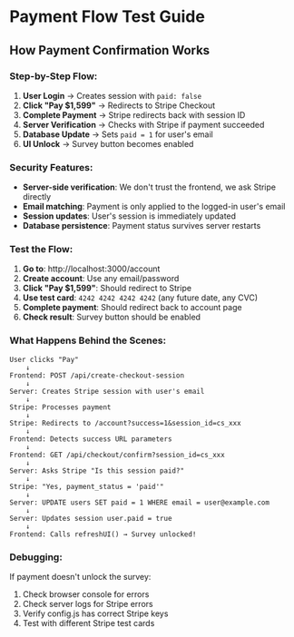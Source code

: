 # Payment Flow Test Guide

## How Payment Confirmation Works

### Step-by-Step Flow:

1. **User Login** → Creates session with `paid: false`
2. **Click "Pay $1,599"** → Redirects to Stripe Checkout
3. **Complete Payment** → Stripe redirects back with session ID
4. **Server Verification** → Checks with Stripe if payment succeeded
5. **Database Update** → Sets `paid = 1` for user's email
6. **UI Unlock** → Survey button becomes enabled

### Security Features:

- **Server-side verification**: We don't trust the frontend, we ask Stripe directly
- **Email matching**: Payment is only applied to the logged-in user's email
- **Session updates**: User's session is immediately updated
- **Database persistence**: Payment status survives server restarts

### Test the Flow:

1. **Go to**: http://localhost:3000/account
2. **Create account**: Use any email/password
3. **Click "Pay $1,599"**: Should redirect to Stripe
4. **Use test card**: `4242 4242 4242 4242` (any future date, any CVC)
5. **Complete payment**: Should redirect back to account page
6. **Check result**: Survey button should be enabled

### What Happens Behind the Scenes:

```
User clicks "Pay" 
    ↓
Frontend: POST /api/create-checkout-session
    ↓
Server: Creates Stripe session with user's email
    ↓
Stripe: Processes payment
    ↓
Stripe: Redirects to /account?success=1&session_id=cs_xxx
    ↓
Frontend: Detects success URL parameters
    ↓
Frontend: GET /api/checkout/confirm?session_id=cs_xxx
    ↓
Server: Asks Stripe "Is this session paid?"
    ↓
Stripe: "Yes, payment_status = 'paid'"
    ↓
Server: UPDATE users SET paid = 1 WHERE email = user@example.com
    ↓
Server: Updates session user.paid = true
    ↓
Frontend: Calls refreshUI() → Survey unlocked!
```

### Debugging:

If payment doesn't unlock the survey:
1. Check browser console for errors
2. Check server logs for Stripe errors
3. Verify config.js has correct Stripe keys
4. Test with different Stripe test cards
